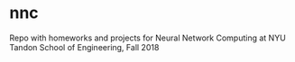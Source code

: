 # nnc
Repo with homeworks and projects for Neural Network Computing at NYU Tandon School of Engineering, Fall 2018
